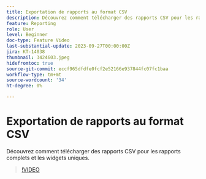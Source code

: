 ```yaml
---
title: Exportation de rapports au format CSV
description: Découvrez comment télécharger des rapports CSV pour les rapports complets et les widgets uniques.
feature: Reporting
role: User
level: Beginner
doc-type: Feature Video
last-substantial-update: 2023-09-27T00:00:00Z
jira: KT-14038
thumbnail: 3424603.jpeg
hidefromtoc: true
source-git-commit: eccf965dfdfe0fcf2e52166e937844fc07fc1baa
workflow-type: tm+mt
source-wordcount: '34'
ht-degree: 0%

---
```



# Exportation de rapports au format CSV

Découvrez comment télécharger des rapports CSV pour les rapports complets et les widgets uniques.

>[!VIDEO](https://video.tv.adobe.com/v/3424603/?learn=on)
